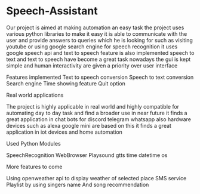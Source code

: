 # Speech-Assistant
Our project is aimed at making automation an easy task the project uses various python libraries to make it easy it is able to communicate with the user and provide answers to queries which he is looking for such as visiting youtube or using google search engine for speech recognition it uses google speech api and text to speech feature is also implemented speech to text and text to speech have become a great task nowadays the gui is kept simple 
and human interactivity are given a priority over user interface 

Features implemented
Text to speech conversion
Speech to text conversion
Search engine 
Time showing feature 
Quit option

Real world applications

The project is highly applicable in real world and highly compatible for automating day to day task and find a broader use in near future it finds a great application in chat bots for discord telegram whatsapp also hardware devices such as alexa google mini are based on this  it finds a great application in iot devices and home automation 


Used Python Modules

SpeechRecognition
WebBrowser
Playsound
gtts
time
datetime
os
     

More features to come

Using openweather api to display weather of selected place
SMS service
Playlist by using singers name
And song recommendation
